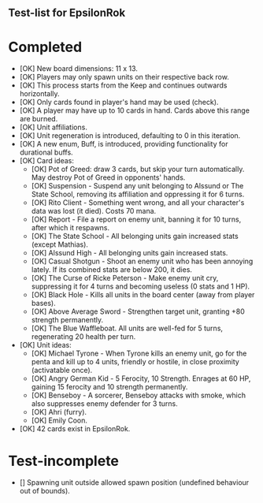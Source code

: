 ## Test-list for EpsilonRok
# Completed
- [OK] New board dimensions: 11 x 13.
- [OK] Players may only spawn units on their respective back row.
- [OK] This process starts from the Keep and continues outwards horizontally.
- [OK] Only cards found in player's hand may be used (check).
- [OK] A player may have up to 10 cards in hand. Cards above this range are burned.
- [OK] Unit affiliations.
- [OK] Unit regeneration is introduced, defaulting to 0 in this iteration.
- [OK] A new enum, Buff, is introduced, providing functionality for durational buffs.
- [OK] Card ideas:
  - [OK] Pot of Greed: draw 3 cards, but skip your turn automatically. May destroy Pot of Greed in opponents' hands.
  - [OK] Suspension - Suspend any unit belonging to Alssund or The State School, removing its affiliation and oppressing it for 6 turns.
  - [OK] Rito Client - Something went wrong, and all your character's data was lost (it died). Costs 70 mana.
  - [OK] Report - File a report on enemy unit, banning it for 10 turns, after which it respawns.
  - [OK] The State School - All belonging units gain increased stats (except Mathias).
  - [OK] Alssund High - All belonging units gain increased stats.
  - [OK] Casual Shotgun - Shoot an enemy unit who has been annoying lately. If its combined stats are below 200, it dies.
  - [OK] The Curse of Ricke Peterson - Make enemy unit cry, suppressing it for 4 turns and becoming useless (0 stats and 1 HP).
  - [OK] Black Hole - Kills all units in the board center (away from player bases).
  - [OK] Above Average Sword - Strengthen target unit, granting +80 strength permanently.
  - [OK] The Blue Waffleboat. All units are well-fed for 5 turns, regenerating 20 health per turn.
- [OK] Unit ideas:
  - [OK] Michael Tyrone - When Tyrone kills an enemy unit, go for the penta and kill up to 4 units, friendly or hostile, in close proximity (activatable once).
  - [OK] Angry German Kid - 5 Ferocity, 10 Strength. Enrages at 60 HP, gaining 15 ferocity and 10 strength permanently.
  - [OK] Benseboy - A sorcerer, Benseboy attacks with smoke, which also suppresses enemy defender for 3 turns.
  - [OK] Ahri (furry).
  - [OK] Emily Coon.
- [OK] 42 cards exist in EpsilonRok.
# Test-incomplete
- [] Spawning unit outside allowed spawn position (undefined behaviour out of bounds).